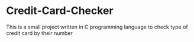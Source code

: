 # Credit-Card-Checker
This is a small project written in C programming language to check type of credit card by their number    

